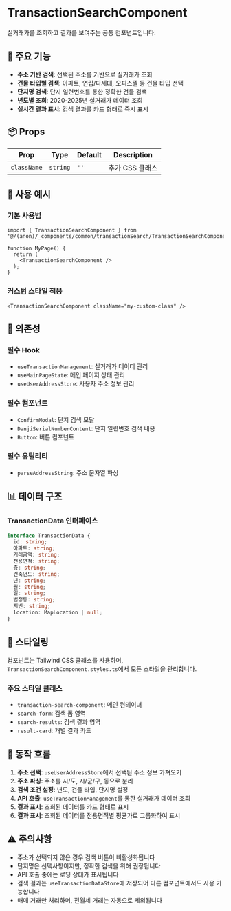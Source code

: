 # TransactionSearchComponent

실거래가를 조회하고 결과를 보여주는 공통 컴포넌트입니다.

## 🚀 주요 기능

- **주소 기반 검색**: 선택된 주소를 기반으로 실거래가 조회
- **건물 타입별 검색**: 아파트, 연립/다세대, 오피스텔 등 건물 타입 선택
- **단지명 검색**: 단지 일련번호를 통한 정확한 건물 검색
- **년도별 조회**: 2020-2025년 실거래가 데이터 조회
- **실시간 결과 표시**: 검색 결과를 카드 형태로 즉시 표시

## 📦 Props

| Prop | Type | Default | Description |
|------|------|---------|-------------|
| `className` | `string` | `''` | 추가 CSS 클래스 |

## 🎯 사용 예시

### 기본 사용법
```tsx
import { TransactionSearchComponent } from '@/(anon)/_components/common/transactionSearch/TransactionSearchComponent';

function MyPage() {
  return (
    <TransactionSearchComponent />
  );
}
```

### 커스텀 스타일 적용
```tsx
<TransactionSearchComponent className="my-custom-class" />
```

## 🔧 의존성

### 필수 Hook
- `useTransactionManagement`: 실거래가 데이터 관리
- `useMainPageState`: 메인 페이지 상태 관리
- `useUserAddressStore`: 사용자 주소 정보 관리

### 필수 컴포넌트
- `ConfirmModal`: 단지 검색 모달
- `DanjiSerialNumberContent`: 단지 일련번호 검색 내용
- `Button`: 버튼 컴포넌트

### 필수 유틸리티
- `parseAddressString`: 주소 문자열 파싱

## 📊 데이터 구조

### TransactionData 인터페이스
```typescript
interface TransactionData {
  id: string;
  아파트: string;
  거래금액: string;
  전용면적: string;
  층: string;
  건축년도: string;
  년: string;
  월: string;
  일: string;
  법정동: string;
  지번: string;
  location: MapLocation | null;
}
```

## 🎨 스타일링

컴포넌트는 Tailwind CSS 클래스를 사용하며, `TransactionSearchComponent.styles.ts`에서 모든 스타일을 관리합니다.

### 주요 스타일 클래스
- `transaction-search-component`: 메인 컨테이너
- `search-form`: 검색 폼 영역
- `search-results`: 검색 결과 영역
- `result-card`: 개별 결과 카드

## 🔄 동작 흐름

1. **주소 선택**: `useUserAddressStore`에서 선택된 주소 정보 가져오기
2. **주소 파싱**: 주소를 시/도, 시/군/구, 동으로 분리
3. **검색 조건 설정**: 년도, 건물 타입, 단지명 설정
4. **API 호출**: `useTransactionManagement`를 통한 실거래가 데이터 조회
5. **결과 표시**: 조회된 데이터를 카드 형태로 표시
6. **결과 표시**: 조회된 데이터를 전용면적별 평균가로 그룹화하여 표시

## ⚠️ 주의사항

- 주소가 선택되지 않은 경우 검색 버튼이 비활성화됩니다
- 단지명은 선택사항이지만, 정확한 검색을 위해 권장됩니다
- API 호출 중에는 로딩 상태가 표시됩니다
- 검색 결과는 `useTransactionDataStore`에 저장되어 다른 컴포넌트에서도 사용 가능합니다
- 매매 거래만 처리하며, 전월세 거래는 자동으로 제외됩니다
